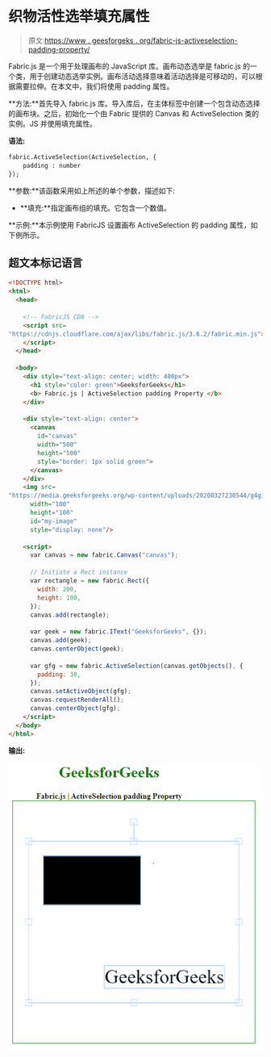 # 织物活性选举填充属性

> 原文:[https://www . geesforgeks . org/fabric-js-activeselection-padding-property/](https://www.geeksforgeeks.org/fabric-js-activeselection-padding-property/)

Fabric.js 是一个用于处理画布的 JavaScript 库。画布动态选举是 fabric.js 的一个类，用于创建动态选举实例。画布活动选择意味着活动选择是可移动的，可以根据需要拉伸。在本文中，我们将使用 padding 属性。

**方法:**首先导入 fabric.js 库。导入库后，在主体标签中创建一个包含动态选择的画布块。之后，初始化一个由 Fabric 提供的 Canvas 和 ActiveSelection 类的实例。JS 并使用填充属性。

**语法:**

```html
fabric.ActiveSelection(ActiveSelection, {
    padding : number
});
```

**参数:**该函数采用如上所述的单个参数，描述如下:

*   **填充:**指定画布组的填充。它包含一个数值。

**示例:**本示例使用 FabricJS 设置画布 ActiveSelection 的 padding 属性，如下例所示。

## 超文本标记语言

```html
<!DOCTYPE html>
<html>
  <head>

    <!-- FabricJS CDN -->
    <script src=
"https://cdnjs.cloudflare.com/ajax/libs/fabric.js/3.6.2/fabric.min.js">
    </script>
  </head>

  <body>
    <div style="text-align: center; width: 400px">
      <h1 style="color: green">GeeksforGeeks</h1>
      <b> Fabric.js | ActiveSelection padding Property </b>
    </div>

    <div style="text-align: center">
      <canvas
        id="canvas"
        width="500"
        height="500"
        style="border: 1px solid green">
      </canvas>
    </div>
    <img src=
"https://media.geeksforgeeks.org/wp-content/uploads/20200327230544/g4gicon.png"
      width="100"
      height="100"
      id="my-image"
      style="display: none"/>

    <script>
      var canvas = new fabric.Canvas("canvas");

      // Initiate a Rect instance
      var rectangle = new fabric.Rect({
        width: 200,
        height: 100,
      });
      canvas.add(rectangle);

      var geek = new fabric.IText("GeeksforGeeks", {});
      canvas.add(geek);
      canvas.centerObject(geek);

      var gfg = new fabric.ActiveSelection(canvas.getObjects(), {
        padding: 30,
      });
      canvas.setActiveObject(gfg);
      canvas.requestRenderAll();
      canvas.centerObject(gfg);
    </script>
  </body>
</html>
```

**输出:**

![](img/64d55e73ae07a630494155869f3f4d83.png)